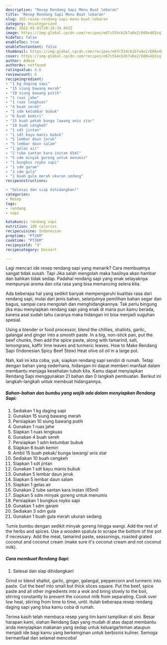```yaml
---
description: "Resep Rendang Sapi Menu Buat lebaran"
title: "Resep Rendang Sapi Menu Buat lebaran"
slug: 365-resep-rendang-sapi-menu-buat-lebaran
category: Uncategorized
date: 2022-05-01T20:16:34.943Z
image: https://img-global.cpcdn.com/recipes/e67c554cb2b7a8e2/680x482cq70/rendang-sapi-foto-resep-utama.jpg
hideToc: false
enableToc: true
enableTocContent: false
thumbnail: https://img-global.cpcdn.com/recipes/e67c554cb2b7a8e2/680x482cq70/rendang-sapi-foto-resep-utama.jpg
cover: https://img-global.cpcdn.com/recipes/e67c554cb2b7a8e2/680x482cq70/rendang-sapi-foto-resep-utama.jpg
author: Admin
authorAv: notfound
ratingvalue: 4.6
reviewcount: 6
recipeingredient:
- "1 kg daging sapi"
- "15 siung bawang merah"
- "10 siung bawang putih"
- "1 ruas jahe"
- "1 ruas lengkuas"
- "4 buah sereh"
- "1 sdm ketumbar bubuk"
- "6 buah kemiri"
- "15 buah pekak bunga lawang anis star"
- "10 buah cengkeh"
- "1 sdt jintan"
- "1 sdt kayu manis bubuk"
- "5 lembar daun jeruk"
- "5 lembar daun salam"
- "1 gelas air"
- "2 tube santan kara instan 65ml"
- "5 sdm minyak goreng untuk menumis"
- "1 bungkus royko sapi"
- "1 sdm garam"
- "3 sdm gula"
- "1 buah gula merah ukuran sedang"
recipeinstructions:

- "Selesai dan siap dihidangkan!"
categories:
- Resep
tags:
- rendang
- sapi

katakunci: rendang sapi 
nutrition: 180 calories
recipecuisine: Indonesian
preptime: "PT26M"
cooktime: "PT36M"
recipeyield: "3"
recipecategory: Dessert

---
```



Lagi mencari ide resep rendang sapi yang menarik? Cara membuatnya sangat tidak susah. Tapi Jika salah mengolah maka hasilnya akan hambar dan bahkan tidak sedap. Padahal rendang sapi yang enak selayaknya mempunyai aroma dan cita rasa yang bisa memancing selera kita.


Ada beberapa hal yang sedikit banyak mempengaruhi kualitas rasa dari rendang sapi, mulai dari jenis bahan, selanjutnya pemilihan bahan segar dan bagus, sampai cara mengolah dan menghidangkannya. Tak perlu bingung jika mau menyiapkan rendang sapi yang enak di mana pun kamu berada, karena asal sudah tahu caranya maka hidangan ini bisa menjadi suguhan spesial.

Using a blender or food processor, blend the chillies, shallots, garlic, galangal and ginger into a smooth paste. In a big, non-stick pan, put the beef chunks, then add the spice paste, along with tamarind, salt, lemongrass, kaffir lime leaves and turmeric leaves. How to Make Rendang Sapi (Indonesian Spicy Beef Stew) Heat olive oil oil in a large pot.


Nah, kali ini kita coba, yuk, siapkan rendang sapi sendiri di rumah. Tetap dengan bahan yang sederhana, hidangan ini dapat memberi manfaat dalam membantu menjaga kesehatan tubuh kita. Kamu dapat menyiapkan Rendang Sapi menggunakan 21 bahan dan 0 langkah pembuatan. Berikut ini langkah-langkah untuk membuat hidangannya.

<!--inarticleads1-->

##### Bahan-bahan dan bumbu yang wajib ada dalam menyiapkan Rendang Sapi:

1. Sediakan 1 kg daging sapi
1. Gunakan 15 siung bawang merah
1. Persiapkan 10 siung bawang putih
1. Gunakan 1 ruas jahe
1. Siapkan 1 ruas lengkuas
1. Gunakan 4 buah sereh
1. Persiapkan 1 sdm ketumbar bubuk
1. Siapkan 6 buah kemiri
1. Ambil 15 buah pekak/ bunga lawang/ anis star
1. Sediakan 10 buah cengkeh
1. Siapkan 1 sdt jintan
1. Gunakan 1 sdt kayu manis bubuk
1. Gunakan 5 lembar daun jeruk
1. Siapkan 5 lembar daun salam
1. Siapkan 1 gelas air
1. Gunakan 2 tube santan kara instan (65ml)
1. Siapkan 5 sdm minyak goreng untuk menumis
1. Persiapkan 1 bungkus royko sapi
1. Gunakan 1 sdm garam
1. Sediakan 3 sdm gula
1. Gunakan 1 buah gula merah ukuran sedang


Tumis bumbu dengan sedikit minyak goreng hingga wangi. Add the rest of the herbs and spices. Use a wooden spatula to scrape the bottom of the pot if necessary. Add the meat, tamarind paste, seasonings, roasted grated coconut and coconut cream (make sure it&#39;s coconut cream and not coconut milk). 

<!--inarticleads2-->

##### Cara membuat Rendang Sapi:


1. Selesai dan siap dihidangkan!

Grind or blend shallot, garlic, ginger, galangal, peppercorn and turmeric into paste. Cut the beef into small but thick slices square. Put the beef, spice paste and all other ingredients into a wok and bring slowly to the boil, stirring constantly to prevent the coconut milk from separating. Cook over low heat, stirring from time to time, until. Itulah beberapa resep rendang daging sapi yang bisa kamu coba di rumah. 

Terima kasih telah membaca resep yang tim kami tampilkan di sini. Besar harapan kami, olahan Rendang Sapi yang mudah di atas dapat membantu anda menyiapkan makanan yang sedap untuk keluarga/teman ataupun menjadi ide bagi kamu yang berkeinginan untuk berbisnis kuliner. Semoga bermanfaat dan selamat mencoba!

